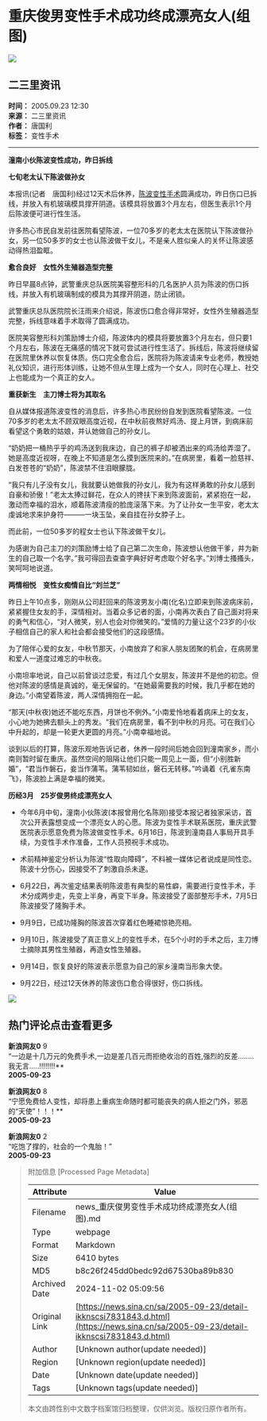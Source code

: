 # 重庆俊男变性手术成功终成漂亮女人(组图)

![](//n.sinaimg.cn/sinakd10203/358/w179h179/20200407/2e40-irtymmw7857041.jpg)

## 二三里资讯

**时间：** 2005.09.23 12:30  
**来源：** 二三里资讯  
**作者：** 唐国利  
**标签：** 变性手术

---

**潼南小伙陈波变性成功，昨日拆线**

**七旬老太认下陈波做孙女**

本报讯(记者　唐国利)经过12天术后休养，[陈波变性手术](http://news.sina.com.cn/s/2005-09-10/05236906402s.shtml)圆满成功，昨日伤口已拆线，并放入有机玻璃模具撑开阴道。该模具将放置3个月左右，但医生表示1个月后陈波便可进行性生活。

许多热心市民自发前往医院看望陈波，一位70多岁的老太太在医院认下陈波做孙女，另一位50多岁的女士也认陈波做干女儿，不是亲人胜似亲人的关怀让陈波感动得热泪盈眶。

**愈合良好　女性外生殖器造型完整**

昨日早晨8点钟，武警重庆总队医院美容整形科的几名医护人员为陈波的伤口拆线，并放入有机玻璃制成的模具为其撑开阴道，防止闭锁。

武警重庆总队医院院长汪雨来介绍说，陈波伤口愈合得非常好，女性外生殖器造型完整，拆线意味着手术取得了圆满成功。

医院美容整形科刘策励博士介绍，陈波体内的模具将要放置3个月左右，但只要1个月左右，陈波在无痛感的情况下就可尝试进行性生活了。拆线后，陈波将继续留在医院里休养以恢复体质。伤口完全愈合后，医院将为陈波请来专业老师，教授她礼仪知识，进行形体训练，让她不但从生理上成为一个女人，同时在心理上、社交上也能成为一个真正的女人。

**重获新生　主刀博士将为其取名**

自从媒体报道陈波变性的消息后，许多热心市民纷纷自发到医院看望陈波。一位70多岁的老太太不顾双眼高度近视，在中秋前夜熬好鸡汤、提上月饼，到病床前看望这个勇敢的姑娘，并认她做自己的孙女儿。

“奶奶把一桶热乎乎的鸡汤送到我床边，自己的裤子却被洒出来的鸡汤给弄湿了。她是高度近视呀，在晚上不知道是怎么摸到医院来的。”在病房里，看着一脸慈祥、白发苍苍的“奶奶”，陈波禁不住泪眼朦胧。

“我只有儿子没有女儿，我就要认她做我的孙女儿，我为有这样勇敢的孙女儿感到自豪和骄傲！”老太太捧过鲜花，在众人的搀扶下来到陈波面前，紧紧抱在一起，激动而幸福的泪水，顺着陈波清瘦的脸庞滚落下来。为了让孙女一生平安，老太太虔诚地求来护身符———一块玉坠，亲自挂在孙女脖子上。

而此前，一位50多岁的程女士也认下陈波做干女儿。

为感谢为自己主刀的刘策励博士给了自己第二次生命，陈波想认他做干爹，并为新生的自己取一个名字。”我可得回去查查字典好好考虑取个好名字。”刘博士搔搔头，笑呵呵地说道。

**两情相悦　变性女痴情自比“刘兰芝”**

昨日上午10点多，刚刚从公司赶回来的陈波男友小南(化名)立即来到陈波病床前，紧紧握住女友的手，深情相对。当着众多记者的面，小南再次表白了自己面对将来的勇气和信心，“对人微笑，别人也会对你微笑的。”爱情的力量让这个23岁的小伙子相信自己的家人和社会都会接受他们的这段感情。

为了陪伴心爱的女友，中秋节那天，小南放弃了和家人朋友团聚的机会，在病房里和爱人一道度过难忘的中秋夜。

小南坦率地说，自己以前曾谈过恋爱，有过几个女朋友，陈波并不是他的初恋。但他对陈波的感情是真诚的，毫无保留的。“在她最需要我的时候，我几乎都在她的身边。”小南望着陈波，两人深情拥抱在一起。

“那天(中秋夜)她还不能吃东西，月饼也不例外。”小南爱怜地看着病床上的女友，小心地为她拂去额头上的秀发。“我们在病房里，看不到中秋的月亮。可在我们心中升起的，却是一轮更大更圆的月亮。”小南幸福地说。

谈到以后的打算，陈波乐观地告诉记者，休养一段时间后她会回到潼南家乡，而小南则暂时留在重庆。虽然空间的阻隔让他们只能一周见上一面，但“小别胜新婚”，“君当作磐石，妾当作蒲苇。蒲苇韧如丝，磐石无转移。”吟诵着《孔雀东南飞》，陈波脸上满是幸福的微笑。

**历经3月　25岁俊男终成漂亮女人**

- 今年6月中旬，潼南小伙陈波(本报曾用化名陈刚)接受本报记者独家采访，首次公开表露想变成一个漂亮女人的心愿。陈波为变性手术联系医院，重庆武警医院表示愿意免费为陈波做变性手术。6月16日，陈波到潼南县人事局开具手续，为变性手术作准备，工作人员预祝手术成功。
  
- 术前精神鉴定分析认为陈波“性取向障碍”，不料被一媒体记者说成是同性恋。陈波十分伤心，因接受不了刺激自杀未遂。
  
- 6月22日，再次鉴定结果表明陈波患有典型的易性癖，需要进行变性手术，手术分成两步走，先变上半身，再变下半身。陈波接受了面部整形手术，7月5日陈波接受了隆胸手术。
  
- 9月9日，已成功隆胸的陈波首次穿着红色睡裙惊艳亮相。
  
- 9月10日，陈波接受了真正意义上的变性手术，在5个小时的手术之后，主刀博士摘除其男性生殖器，再造女性生殖器。
  
- 9月14日，恢复良好的陈波表示愿意为自己的家乡潼南当形象大使。
  
- 9月22日，经过12天休养的陈波伤口愈合得很好，伤口拆线。

![](//n.sinaimg.cn/default/2fb77759/20151125/320X320.png)

## 热门评论点击查看更多

**新浪网友0** 9  
“一边是十几万元的免费手术,一边是差几百元而拒绝收治的百姓,强烈的反差........我无言.....!!!!!!!!**  
**2005-09-23**

**新浪网友0** 8  
“宁愿免费给人变性，却将患上重病生命随时都可能丧失的病人拒之门外，邪恶的“天使”！！！**  
**2005-09-23**

**新浪网友0** 2  
“吃饱了撑的，社会的一个鬼胎！”  
**2005-09-23**

> 附加信息 [Processed Page Metadata]
>
> | Attribute       | Value                                  |
> |-----------------|----------------------------------------|
> | Filename        | news_重庆俊男变性手术成功终成漂亮女人(组图).md                             |
> | Type            | webpage                                 |
> | Format          | Markdown                               |
> | Size            | 6410 bytes                           |
> | MD5             | b8c26f245dd0bedc92d67530ba89b830                                  |
> | Archived Date   | 2024-11-02 05:09:56                             |
> | Original Link   | [https://news.sina.cn/sa/2005-09-23/detail-ikknscsi7831843.d.html](https://news.sina.cn/sa/2005-09-23/detail-ikknscsi7831843.d.html)                         |
> | Author          | [Unknown author(update needed)]                              |
> | Region          | [Unknown region(update needed)]                              |
> | Date            | [Unknown date(update needed)]                                 |
> | Tags            | [Unknown tags(update needed)]                                 |
>
> 本文由跨性别中文数字档案馆归档整理，仅供浏览。版权归原作者所有。
>